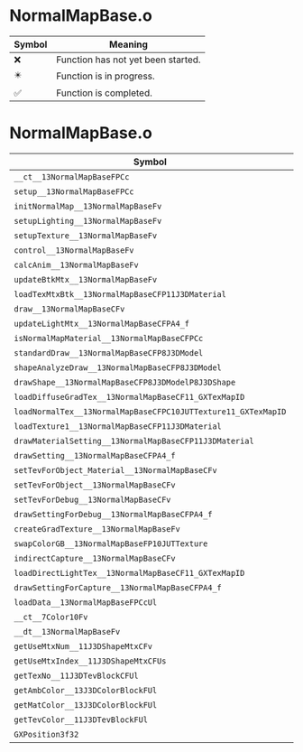 # NormalMapBase.o
| Symbol | Meaning 
| ------------- | ------------- 
| :x: | Function has not yet been started. 
| :eight_pointed_black_star: | Function is in progress. 
| :white_check_mark: | Function is completed. 


# NormalMapBase.o
| Symbol | Decompiled? |
| ------------- | ------------- |
| `__ct__13NormalMapBaseFPCc` | :x: |
| `setup__13NormalMapBaseFPCc` | :x: |
| `initNormalMap__13NormalMapBaseFv` | :x: |
| `setupLighting__13NormalMapBaseFv` | :x: |
| `setupTexture__13NormalMapBaseFv` | :x: |
| `control__13NormalMapBaseFv` | :x: |
| `calcAnim__13NormalMapBaseFv` | :x: |
| `updateBtkMtx__13NormalMapBaseFv` | :x: |
| `loadTexMtxBtk__13NormalMapBaseCFP11J3DMaterial` | :x: |
| `draw__13NormalMapBaseCFv` | :x: |
| `updateLightMtx__13NormalMapBaseCFPA4_f` | :x: |
| `isNormalMapMaterial__13NormalMapBaseCFPCc` | :x: |
| `standardDraw__13NormalMapBaseCFP8J3DModel` | :x: |
| `shapeAnalyzeDraw__13NormalMapBaseCFP8J3DModel` | :x: |
| `drawShape__13NormalMapBaseCFP8J3DModelP8J3DShape` | :x: |
| `loadDiffuseGradTex__13NormalMapBaseCF11_GXTexMapID` | :x: |
| `loadNormalTex__13NormalMapBaseCFPC10JUTTexture11_GXTexMapID` | :x: |
| `loadTexture1__13NormalMapBaseCFP11J3DMaterial` | :x: |
| `drawMaterialSetting__13NormalMapBaseCFP11J3DMaterial` | :x: |
| `drawSetting__13NormalMapBaseCFPA4_f` | :x: |
| `setTevForObject_Material__13NormalMapBaseCFv` | :x: |
| `setTevForObject__13NormalMapBaseCFv` | :x: |
| `setTevForDebug__13NormalMapBaseCFv` | :x: |
| `drawSettingForDebug__13NormalMapBaseCFPA4_f` | :x: |
| `createGradTexture__13NormalMapBaseFv` | :x: |
| `swapColorGB__13NormalMapBaseFP10JUTTexture` | :x: |
| `indirectCapture__13NormalMapBaseCFv` | :x: |
| `loadDirectLightTex__13NormalMapBaseCF11_GXTexMapID` | :x: |
| `drawSettingForCapture__13NormalMapBaseCFPA4_f` | :x: |
| `loadData__13NormalMapBaseFPCcUl` | :x: |
| `__ct__7Color10Fv` | :x: |
| `__dt__13NormalMapBaseFv` | :x: |
| `getUseMtxNum__11J3DShapeMtxCFv` | :x: |
| `getUseMtxIndex__11J3DShapeMtxCFUs` | :x: |
| `getTexNo__11J3DTevBlockCFUl` | :x: |
| `getAmbColor__13J3DColorBlockFUl` | :x: |
| `getMatColor__13J3DColorBlockFUl` | :x: |
| `getTevColor__11J3DTevBlockFUl` | :x: |
| `GXPosition3f32` | :x: |

